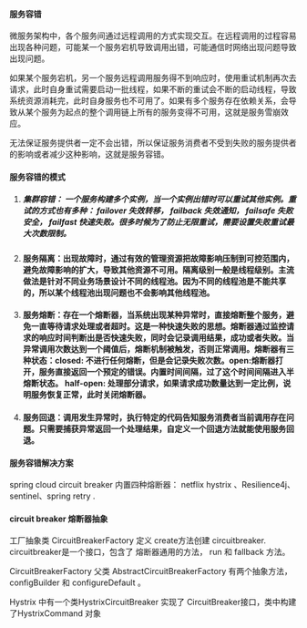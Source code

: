 #### 服务容错

微服务架构中，各个服务间通过远程调用的方式实现交互。在远程调用的过程容易出现各种问题，可能某一个服务宕机导致调用出错，可能通信时网络出现问题导致出现问题。

如果某个服务宕机，另一个服务远程调用服务得不到响应时，使用重试机制再次去请求，此时自身重试需要启动一批线程，如果不断的重试会不断的启动线程，导致系统资源消耗完，此时自身服务也不可用了。如果有多个服务存在依赖关系，会导致从某个服务为起点的整个调用链上所有的服务变得不可用，这就是服务雪崩效应。

无法保证服务提供者一定不会出错，所以保证服务消费者不受到失败的服务提供者的影响或者减少这种影响，这就是服务容错。

#### 服务容错的模式

1. ##### 集群容错： 一个服务构建多个实例，当一个实例出错时可以重试其他实例。重试的方式也有多种： failover 失效转移， failback 失效通知， failsafe 失败安全， failfast 快速失败。很多时候为了防止无限重试，需要设置失败重试最大次数限制。

2. #### 服务隔离：出现故障时，通过有效的管理资源把故障影响压制到可控范围内，避免故障影响的扩大，导致其他资源不可用。隔离级别一般是线程级别。主流做法是针对不同业务场景设计不同的线程池。因为不同的线程池是不能共享的，所以某个线程池出现问题也不会影响其他线程池。

3. #### 服务熔断：存在一个熔断器，当系统出现某种异常时，直接熔断整个服务，避免一直等待请求处理或者超时。这是一种快速失败的思想。熔断器通过监控请求的响应时间判断出是否快速失败，同时会记录调用结果，成功或者失败。当异常调用次数达到一个阈值后，熔断机制被触发，否则正常调用。熔断器有三种状态：closed: 不进行任何熔断，但是会记录失败次数。open:熔断器打开，服务直接返回一个预定的错误。内置时间间隔，过了这个时间间隔进入半熔断状态。 half-open: 处理部分请求，如果请求成功数量达到一定比例，说明服务恢复正常，此时关闭熔断器。

4. #### 服务回退：调用发生异常时，执行特定的代码告知服务消费者当前调用存在问题。只需要捕获异常返回一个处理结果，自定义一个回退方法就能使用服务回退。

#### 服务容错解决方案

spring cloud circuit breaker 内置四种熔断器： netflix hystrix   、Resilience4j、sentinel、spring retry .

#### circuit breaker 熔断器抽象

工厂抽象类 CircuitBreakerFactory 定义 create方法创建 circuitbreaker. circuitbreaker是一个接口，包含了 熔断器通用的方法， run 和 fallback 方法。

CircuitBreakerFactory 父类 AbstractCircuitBreakerFactory 有两个抽象方法， configBuilder 和 configureDefault 。

Hystrix 中有一个类HystrixCircuitBreaker 实现了 CircuitBreaker接口，类中构建了HystrixCommand 对象
